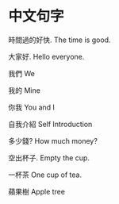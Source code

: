 中文句字
=======

時間過的好快.
The time is good.

大家好.
Hello everyone.

我們
We

我的
Mine

你我
You and I

自我介紹
Self Introduction

多少錢?
How much money?

空出杯子.
Empty the cup.

一杯茶
One cup of tea.

蘋果樹
Apple tree
